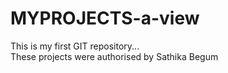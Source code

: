 # MYPROJECTS-a-view
This is my first GIT repository...
<br>
These projects were authorised by Sathika Begum
